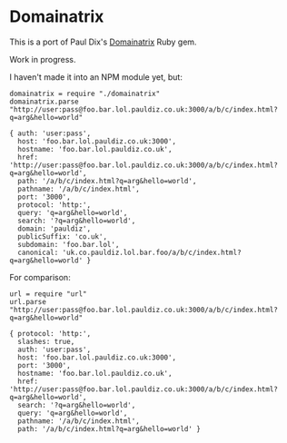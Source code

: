 # Domainatrix

This is a port of Paul Dix's [Domainatrix](https://github.com/pauldix/domainatrix) Ruby gem.

Work in progress.

I haven't made it into an NPM module yet, but:

    domainatrix = require "./domainatrix"
    domainatrix.parse "http://user:pass@foo.bar.lol.pauldiz.co.uk:3000/a/b/c/index.html?q=arg&hello=world"

    { auth: 'user:pass',
      host: 'foo.bar.lol.pauldiz.co.uk:3000',
      hostname: 'foo.bar.lol.pauldiz.co.uk',
      href: 'http://user:pass@foo.bar.lol.pauldiz.co.uk:3000/a/b/c/index.html?q=arg&hello=world',
      path: '/a/b/c/index.html?q=arg&hello=world',
      pathname: '/a/b/c/index.html',
      port: '3000',
      protocol: 'http:',
      query: 'q=arg&hello=world',
      search: '?q=arg&hello=world',
      domain: 'pauldiz',
      publicSuffix: 'co.uk',
      subdomain: 'foo.bar.lol',
      canonical: 'uk.co.pauldiz.lol.bar.foo/a/b/c/index.html?q=arg&hello=world' }

For comparison:

    url = require "url"
    url.parse "http://user:pass@foo.bar.lol.pauldiz.co.uk:3000/a/b/c/index.html?q=arg&hello=world"

    { protocol: 'http:',
      slashes: true,
      auth: 'user:pass',
      host: 'foo.bar.lol.pauldiz.co.uk:3000',
      port: '3000',
      hostname: 'foo.bar.lol.pauldiz.co.uk',
      href: 'http://user:pass@foo.bar.lol.pauldiz.co.uk:3000/a/b/c/index.html?q=arg&hello=world',
      search: '?q=arg&hello=world',
      query: 'q=arg&hello=world',
      pathname: '/a/b/c/index.html',
      path: '/a/b/c/index.html?q=arg&hello=world' }

  

